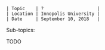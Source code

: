 ```
| Topic    | ?                    |
| Location | Innopolis University |
| Date     | September 10, 2018   |
```

Sub-topics:

TODO
